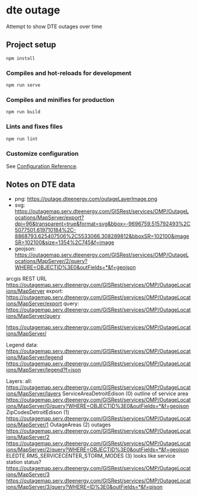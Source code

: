 # dte outage
Attempt to show DTE outages over time

## Project setup
```
npm install
```

### Compiles and hot-reloads for development
```
npm run serve
```

### Compiles and minifies for production
```
npm run build
```

### Lints and fixes files
```
npm run lint
```

### Customize configuration
See [Configuration Reference](https://cli.vuejs.org/config/).


## Notes on DTE data
* png: https://outage.dteenergy.com/outageLayerImage.png
* svg: https://outagemap.serv.dteenergy.com/GISRest/services/OMP/OutageLocations/MapServer/export?dpi=96&transparent=true&format=svg&bbox=-9696759.515792493%2C5077501.619710184%2C-8868793.625407506%2C5533066.308289812&bboxSR=102100&imageSR=102100&size=1354%2C745&f=image
* geojson: https://outagemap.serv.dteenergy.com/GISRest/services/OMP/OutageLocations/MapServer/2/query?WHERE=OBJECTID%3E0&outFields=*&f=geojson

arcgis REST URL
https://outagemap.serv.dteenergy.com/GISRest/services/OMP/OutageLocations/MapServer
export: https://outagemap.serv.dteenergy.com/GISRest/services/OMP/OutageLocations/MapServer/export
query:  https://outagemap.serv.dteenergy.com/GISRest/services/OMP/OutageLocations/MapServer/query

https://outagemap.serv.dteenergy.com/GISRest/services/OMP/OutageLocations/MapServer/

Legend data:
    https://outagemap.serv.dteenergy.com/GISRest/services/OMP/OutageLocations/MapServer/legend
    https://outagemap.serv.dteenergy.com/GISRest/services/OMP/OutageLocations/MapServer/legend?f=json

Layers:
all:
    https://outagemap.serv.dteenergy.com/GISRest/services/OMP/OutageLocations/MapServer/layers
ServiceAreaDetroitEdison (0)
    outline of service area
    https://outagemap.serv.dteenergy.com/GISRest/services/OMP/OutageLocations/MapServer/0/query?WHERE=OBJECTID%3E0&outFields=*&f=geojson
ZipCodesDetroitEdison (1)
    https://outagemap.serv.dteenergy.com/GISRest/services/OMP/OutageLocations/MapServer/1
OutageAreas (2)
    outages
    https://outagemap.serv.dteenergy.com/GISRest/services/OMP/OutageLocations/MapServer/2
    https://outagemap.serv.dteenergy.com/GISRest/services/OMP/OutageLocations/MapServer/2/query?WHERE=OBJECTID%3E0&outFields=*&f=geojson
ELEDTE.RMS_SERVICECENTER_STORM_MODES (3)
    looks like service station status?
    https://outagemap.serv.dteenergy.com/GISRest/services/OMP/OutageLocations/MapServer/3
    https://outagemap.serv.dteenergy.com/GISRest/services/OMP/OutageLocations/MapServer/3/query?WHERE=ID%3E0&outFields=*&f=pjson
